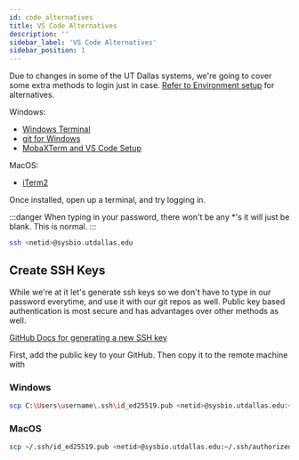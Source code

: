 ```yaml
---
id: code_alternatives
title: VS Code Alternatives
description: ''
sidebar_label: 'VS Code Alternatives'
sidebar_position: 1
---
```


Due to changes in some of the UT Dallas systems, we're going to cover some extra
methods to login just in case. [Refer to Environment setup](../week-1) for
alternatives.

Windows:

- [Windows Terminal](https://www.microsoft.com/en-us/p/windows-terminal/9n0dx20hk701?activetab=pivot:overviewtab#)
- [git for Windows](https://gitforwindows.org/)
- [MobaXTerm and VS Code Setup](https://www.youtube.com/watch?v=GmMsTc55gLI)

MacOS:

- [iTerm2](https://iterm2.com/)

Once installed, open up a terminal, and try logging in.

:::danger
When typing in your password, there won't be any \*'s it will just be blank. This is normal.
:::

```bash
ssh <netid>@sysbio.utdallas.edu
```

## Create SSH Keys

While we're at it let's generate ssh keys so we don't have to type in our
password everytime, and use it with our git repos as well. Public key based
authentication is most secure and has advantages over other methods as well.

[GitHub Docs for generating a new SSH key](https://docs.github.com/en/github/authenticating-to-github/connecting-to-github-with-ssh/generating-a-new-ssh-key-and-adding-it-to-the-ssh-agent)

First, add the public key to your GitHub. Then copy it to the remote machine with

### Windows

```bash
scp C:\Users\username\.ssh\id_ed25519.pub <netid>@sysbio.utdallas.edu:~/.ssh/authorized_keys
```

### MacOS

```bash
scp ~/.ssh/id_ed25519.pub <netid>@sysbio.utdallas.edu:~/.ssh/authorized_keys
```
